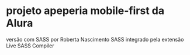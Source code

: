 # projeto apeperia mobile-first da Alura
versão com SASS por Roberta Nascimento
SASS integrado pela extensão Live SASS Compiler
